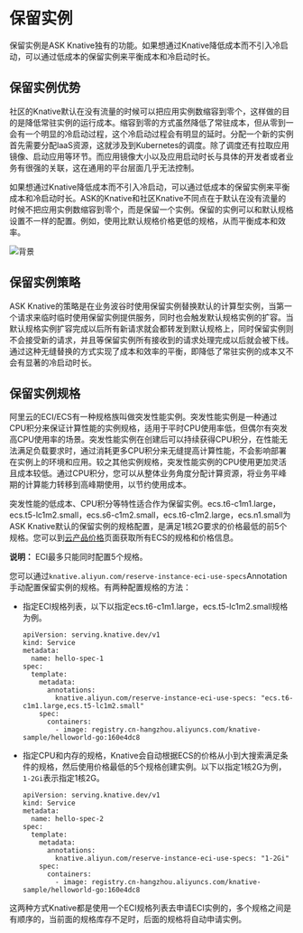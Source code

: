 # 保留实例

保留实例是ASK Knative独有的功能。如果想通过Knative降低成本而不引入冷启动，可以通过低成本的保留实例来平衡成本和冷启动时长。

## 保留实例优势

社区的Knative默认在没有流量的时候可以把应用实例数缩容到零个，这样做的目的是降低常驻实例的运行成本。缩容到零的方式虽然降低了常驻成本，但从零到一会有一个明显的冷启动过程，这个冷启动过程会有明显的延时。分配一个新的实例首先需要分配IaaS资源，这就涉及到Kubernetes的调度。除了调度还有拉取应用镜像、启动应用等环节。而应用镜像大小以及应用启动时长与具体的开发者或者业务有很强的关联，这在通用的平台层面几乎无法控制。

如果想通过Knative降低成本而不引入冷启动，可以通过低成本的保留实例来平衡成本和冷启动时长。ASK的Knative和社区Knative不同点在于默认在没有流量的时候不把应用实例数缩容到零个，而是保留一个实例。保留的实例可以和默认规格设置不一样的配置。例如，使用比默认规格价格更低的规格，从而平衡成本和效率。

![背景](https://static-aliyun-doc.oss-cn-hangzhou.aliyuncs.com/assets/img/zh-CN/4473390061/p169856.png)

## 保留实例策略

ASK Knative的策略是在业务波谷时使用保留实例替换默认的计算型实例，当第一个请求来临时临时使用保留实例提供服务，同时也会触发默认规格实例的扩容。当默认规格实例扩容完成以后所有新请求就会都转发到默认规格上，同时保留实例则不会接受新的请求，并且等保留实例所有接收到的请求处理完成以后就会被下线。通过这种无缝替换的方式实现了成本和效率的平衡，即降低了常驻实例的成本又不会有显著的冷启动时长。

## 保留实例规格

阿里云的ECI/ECS有一种规格族叫做突发性能实例。突发性能实例是一种通过CPU积分来保证计算性能的实例规格，适用于平时CPU使用率低，但偶尔有突发高CPU使用率的场景。突发性能实例在创建后可以持续获得CPU积分，在性能无法满足负载要求时，通过消耗更多CPU积分来无缝提高计算性能，不会影响部署在实例上的环境和应用。较之其他实例规格，突发性能实例的CPU使用更加灵活且成本较低。通过CPU积分，您可以从整体业务角度分配计算资源，将业务平峰期的计算能力转移到高峰期使用，以节约使用成本。

突发性能的低成本、CPU积分等特性适合作为保留实例。ecs.t6-c1m1.large，ecs.t5-lc1m2.small，ecs.s6-c1m2.small，ecs.t6-c1m2.large，ecs.n1.small为ASK Knative默认的保留实例的规格配置，是满足1核2G要求的价格最低的前5个规格。您可以到[云产品价格](https://www.aliyun.com/price/product#/ecs/detail)页面获取所有ECS的规格和价格信息。

**说明：** ECI最多只能同时配置5个规格。

您可以通过`knative.aliyun.com/reserve-instance-eci-use-specs`Annotation手动配置保留实例的规格。有两种配置规格的方法：

-   指定ECI规格列表，以下以指定ecs.t6-c1m1.large，ecs.t5-lc1m2.small规格为例。

    ```
    apiVersion: serving.knative.dev/v1
    kind: Service
    metadata:
      name: hello-spec-1
    spec:
      template:
        metadata:
          annotations:
            knative.aliyun.com/reserve-instance-eci-use-specs: "ecs.t6-c1m1.large,ecs.t5-lc1m2.small"
        spec:
          containers:
            - image: registry.cn-hangzhou.aliyuncs.com/knative-sample/helloworld-go:160e4dc8
    ```

-   指定CPU和内存的规格，Knative会自动根据ECS的价格从小到大搜索满足条件的规格，然后使用价格最低的5个规格创建实例。以下以指定1核2G为例，`1-2Gi`表示指定1核2G。

    ```
    apiVersion: serving.knative.dev/v1
    kind: Service
    metadata:
      name: hello-spec-2
    spec:
      template:
        metadata:
          annotations:
            knative.aliyun.com/reserve-instance-eci-use-specs: "1-2Gi"
        spec:
          containers:
            - image: registry.cn-hangzhou.aliyuncs.com/knative-sample/helloworld-go:160e4dc8
    ```


这两种方式Knative都是使用一个ECI规格列表去申请ECI实例的，多个规格之间是有顺序的，当前面的规格库存不足时，后面的规格将自动申请实例。

